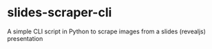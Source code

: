 # slides-scraper-cli
A simple CLI script in Python to scrape images from a slides (revealjs) presentation
